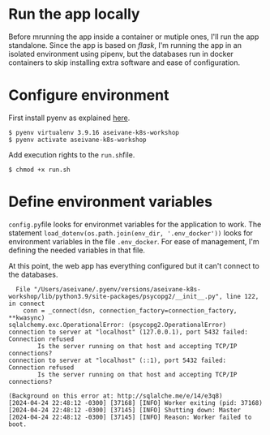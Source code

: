 # Run the app locally

Before mrunning the app inside a container or mutiple ones, I'll run the app standalone. Since the app is based on *flask*, I'm running the app in an isolated environment using pipenv, but the databases run in docker containers to skip installing extra software and ease of configuration.

# Configure environment
First install pyenv as explained [here](https://github.com/pyenv/pyenv#installation).

```console
$ pyenv virtualenv 3.9.16 aseivane-k8s-workshop
$ pyenv activate aseivane-k8s-workshop
```

Add execution rights to the `run.sh`file.
```console
$ chmod +x run.sh
```

# Define environment variables

`config.py`file looks for environmet variables for the application to work. The statement `load_dotenv(os.path.join(env_dir, '.env_docker'))` looks for environment variables in the file `.env_docker`. For ease of management, I'm defining the needed variables in that file.

At this point, the web app has everything configured but it can't connect to the databases.

```console
  File "/Users/aseivane/.pyenv/versions/aseivane-k8s-workshop/lib/python3.9/site-packages/psycopg2/__init__.py", line 122, in connect
    conn = _connect(dsn, connection_factory=connection_factory, **kwasync)
sqlalchemy.exc.OperationalError: (psycopg2.OperationalError) connection to server at "localhost" (127.0.0.1), port 5432 failed: Connection refused
        Is the server running on that host and accepting TCP/IP connections?
connection to server at "localhost" (::1), port 5432 failed: Connection refused
        Is the server running on that host and accepting TCP/IP connections?

(Background on this error at: http://sqlalche.me/e/14/e3q8)
[2024-04-24 22:48:12 -0300] [37168] [INFO] Worker exiting (pid: 37168)
[2024-04-24 22:48:12 -0300] [37145] [INFO] Shutting down: Master
[2024-04-24 22:48:12 -0300] [37145] [INFO] Reason: Worker failed to boot.
```
